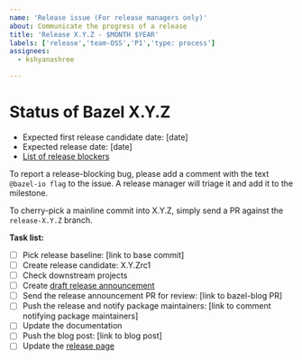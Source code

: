 ```yaml
---
name: 'Release issue (For release managers only)'
about: Communicate the progress of a release
title: 'Release X.Y.Z - $MONTH $YEAR'
labels: ['release','team-OSS','P1','type: process']
assignees:
  - kshyanashree

---
```


# Status of Bazel X.Y.Z

-   Expected first release candidate date: [date]
-   Expected release date: [date]
-   [List of release blockers](link-to-milestone)

To report a release-blocking bug, please add a comment with the text `@bazel-io flag` to the issue. A release manager will triage it and add it to the milestone.

To cherry-pick a mainline commit into X.Y.Z, simply send a PR against the `release-X.Y.Z` branch.

**Task list:**

<!-- The first item is only needed for major releases (X.0.0) -->

-   [ ] Pick release baseline: [link to base commit]
-   [ ] Create release candidate: X.Y.Zrc1
-   [ ] Check downstream projects
-   [ ] Create [draft release announcement](https://docs.google.com/document/d/1pu2ARPweOCTxPsRR8snoDtkC9R51XWRyBXeiC6Ql5so/edit) <!-- Note that there should be a new Bazel Release Announcement document for every major release. For minor and patch releases, use the latest open doc. -->
-   [ ] Send the release announcement PR for review: [link to bazel-blog PR] <!-- Only for major releases. -->
-   [ ] Push the release and notify package maintainers: [link to comment notifying package maintainers]
-   [ ] Update the documentation
-   [ ] Push the blog post: [link to blog post] <!-- Only for major releases. -->
-   [ ] Update the [release page](https://github.com/bazelbuild/bazel/releases/)
